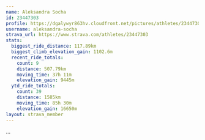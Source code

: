 ```yaml
---
name: Aleksandra Socha
id: 23447303
profile: https://dgalywyr863hv.cloudfront.net/pictures/athletes/23447303/14745546/4/large.jpg
username: aleksandra-socha
strava_url: https://www.strava.com/athletes/23447303
stats:
  biggest_ride_distance: 117.89km
  biggest_climb_elevation_gain: 1102.6m
  recent_ride_totals:
    count: 9
    distance: 507.79km
    moving_time: 37h 11m
    elevation_gain: 9445m
  ytd_ride_totals:
    count: 39
    distance: 1585km
    moving_time: 85h 30m
    elevation_gain: 16650m
layout: strava_member
--- 
```

...

